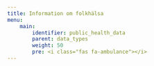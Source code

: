 ```yaml
---
title: Information om folkhälsa
menu:
    main:
        identifier: public_health_data
        parent: data_types
        weight: 50
        pre: <i class="fas fa-ambulance"></i>
---
```

